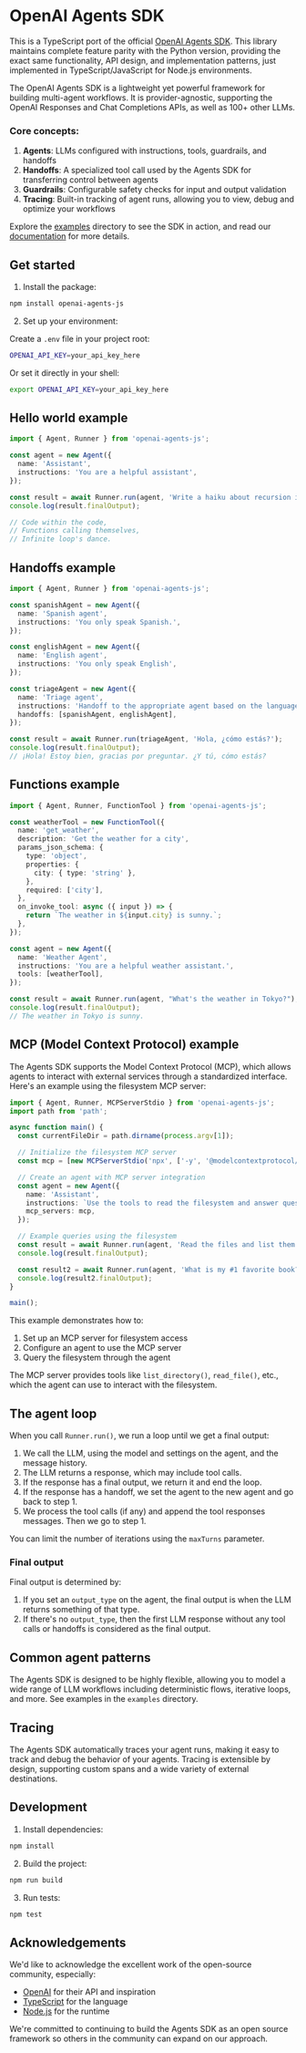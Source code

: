 # OpenAI Agents SDK

This is a TypeScript port of the official [OpenAI Agents SDK](https://github.com/openai/openai-agents-python). This library maintains complete feature parity with the Python version, providing the exact same functionality, API design, and implementation patterns, just implemented in TypeScript/JavaScript for Node.js environments.

The OpenAI Agents SDK is a lightweight yet powerful framework for building multi-agent workflows. It is provider-agnostic, supporting the OpenAI Responses and Chat Completions APIs, as well as 100+ other LLMs.

### Core concepts:

1. **Agents**: LLMs configured with instructions, tools, guardrails, and handoffs
2. **Handoffs**: A specialized tool call used by the Agents SDK for transferring control between agents
3. **Guardrails**: Configurable safety checks for input and output validation
4. **Tracing**: Built-in tracking of agent runs, allowing you to view, debug and optimize your workflows

Explore the [examples](examples) directory to see the SDK in action, and read our [documentation](https://yusuf-eren.github.io/openai-agents-js/) for more details.

## Get started

1. Install the package:

```bash
npm install openai-agents-js
```

2. Set up your environment:

Create a `.env` file in your project root:

```bash
OPENAI_API_KEY=your_api_key_here
```

Or set it directly in your shell:

```bash
export OPENAI_API_KEY=your_api_key_here
```

## Hello world example

```typescript
import { Agent, Runner } from 'openai-agents-js';

const agent = new Agent({
  name: 'Assistant',
  instructions: 'You are a helpful assistant',
});

const result = await Runner.run(agent, 'Write a haiku about recursion in programming.');
console.log(result.finalOutput);

// Code within the code,
// Functions calling themselves,
// Infinite loop's dance.
```

## Handoffs example

```typescript
import { Agent, Runner } from 'openai-agents-js';

const spanishAgent = new Agent({
  name: 'Spanish agent',
  instructions: 'You only speak Spanish.',
});

const englishAgent = new Agent({
  name: 'English agent',
  instructions: 'You only speak English',
});

const triageAgent = new Agent({
  name: 'Triage agent',
  instructions: 'Handoff to the appropriate agent based on the language of the request.',
  handoffs: [spanishAgent, englishAgent],
});

const result = await Runner.run(triageAgent, 'Hola, ¿cómo estás?');
console.log(result.finalOutput);
// ¡Hola! Estoy bien, gracias por preguntar. ¿Y tú, cómo estás?
```

## Functions example

```typescript
import { Agent, Runner, FunctionTool } from 'openai-agents-js';

const weatherTool = new FunctionTool({
  name: 'get_weather',
  description: 'Get the weather for a city',
  params_json_schema: {
    type: 'object',
    properties: {
      city: { type: 'string' },
    },
    required: ['city'],
  },
  on_invoke_tool: async ({ input }) => {
    return `The weather in ${input.city} is sunny.`;
  },
});

const agent = new Agent({
  name: 'Weather Agent',
  instructions: 'You are a helpful weather assistant.',
  tools: [weatherTool],
});

const result = await Runner.run(agent, "What's the weather in Tokyo?");
console.log(result.finalOutput);
// The weather in Tokyo is sunny.
```

## MCP (Model Context Protocol) example

The Agents SDK supports the Model Context Protocol (MCP), which allows agents to interact with external services through a standardized interface. Here's an example using the filesystem MCP server:

```typescript
import { Agent, Runner, MCPServerStdio } from 'openai-agents-js';
import path from 'path';

async function main() {
  const currentFileDir = path.dirname(process.argv[1]);

  // Initialize the filesystem MCP server
  const mcp = [new MCPServerStdio('npx', ['-y', '@modelcontextprotocol/server-filesystem', currentFileDir])];

  // Create an agent with MCP server integration
  const agent = new Agent({
    name: 'Assistant',
    instructions: `Use the tools to read the filesystem and answer questions based on those files.`,
    mcp_servers: mcp,
  });

  // Example queries using the filesystem
  const result = await Runner.run(agent, 'Read the files and list them.');
  console.log(result.finalOutput);

  const result2 = await Runner.run(agent, 'What is my #1 favorite book?');
  console.log(result2.finalOutput);
}

main();
```

This example demonstrates how to:

1. Set up an MCP server for filesystem access
2. Configure an agent to use the MCP server
3. Query the filesystem through the agent

The MCP server provides tools like `list_directory()`, `read_file()`, etc., which the agent can use to interact with the filesystem.

## The agent loop

When you call `Runner.run()`, we run a loop until we get a final output:

1. We call the LLM, using the model and settings on the agent, and the message history.
2. The LLM returns a response, which may include tool calls.
3. If the response has a final output, we return it and end the loop.
4. If the response has a handoff, we set the agent to the new agent and go back to step 1.
5. We process the tool calls (if any) and append the tool responses messages. Then we go to step 1.

You can limit the number of iterations using the `maxTurns` parameter.

### Final output

Final output is determined by:

1. If you set an `output_type` on the agent, the final output is when the LLM returns something of that type.
2. If there's no `output_type`, then the first LLM response without any tool calls or handoffs is considered as the final output.

## Common agent patterns

The Agents SDK is designed to be highly flexible, allowing you to model a wide range of LLM workflows including deterministic flows, iterative loops, and more. See examples in the `examples` directory.

## Tracing

The Agents SDK automatically traces your agent runs, making it easy to track and debug the behavior of your agents. Tracing is extensible by design, supporting custom spans and a wide variety of external destinations.

## Development

1. Install dependencies:

```bash
npm install
```

2. Build the project:

```bash
npm run build
```

3. Run tests:

```bash
npm test
```

## Acknowledgements

We'd like to acknowledge the excellent work of the open-source community, especially:

- [OpenAI](https://openai.com/) for their API and inspiration
- [TypeScript](https://www.typescriptlang.org/) for the language
- [Node.js](https://nodejs.org/) for the runtime

We're committed to continuing to build the Agents SDK as an open source framework so others in the community can expand on our approach.
